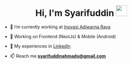 <h1 align="center"><b>Hi, I'm Syarifuddin </b><img src="https://media.giphy.com/media/hvRJCLFzcasrR4ia7z/giphy.gif" width="35"></h1>

- 🔭 I’m currently working at <a href="https://www.inovasiadiwarna.com/" target="_blank">Inovasi Adiwarna Raya</a>

- 🌱 Working on Frontend (NextJs) & Mobile (Android)

- 📄 My experiences in <a href="https://www.linkedin.com/in/syarifuddinahmads" target="_blank">LinkedIn</a>

- 📫 Reach me **syarifuddinahmads@gmail.com**
